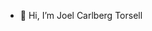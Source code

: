 - 👋 Hi, I’m Joel Carlberg Torsell

<!---
JoelCT123/JoelCT123 is a ✨ special ✨ repository because its `README.md` (this file) appears on your GitHub profile.
You can click the Preview link to take a look at your changes.
--->
